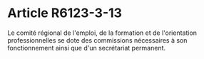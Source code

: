 # Article R6123-3-13

 

<p align="left">
  Le comité régional de l'emploi, de la formation et de l'orientation professionnelles se dote des commissions nécessaires à son fonctionnement ainsi que d'un secrétariat permanent.
</p>